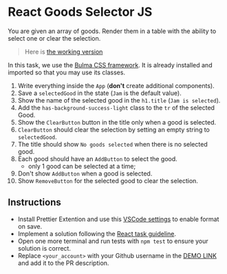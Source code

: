 # React Goods Selector JS

You are given an array of goods. Render them in a table with the ability to select one or clear the selection.

> Here is [the working version](https://mate-academy.github.io/react_goods-selector)

In this task, we use the [Bulma CSS framework](https://bulma.io/). It is already installed and imported so that you may use its classes.

1. Write everything inside the `App` (**don't** create additional components).
1. Save a `selectedGood` in the state (`Jam` is the default value).
1. Show the name of the selected good in the `h1.title` (`Jam is selected`).
1. Add the `has-background-success-light` class to the `tr` of the selected Good.
1. Show the `ClearButton` button in the title only when a good is selected.
1. `ClearButton` should clear the selection by setting an empty string to `selectedGood`.
1. The title should show `No goods selected` when there is no selected good.
1. Each good should have an `AddButton` to select the good.
    - only 1 good can be selected at a time;
1. Don't show `AddButton` when a good is selected.
1. Show `RemoveButton` for the selected good to clear the selection.

## Instructions
- Install Prettier Extention and use this [VSCode settings](https://mate-academy.github.io/fe-program/tools/vscode/settings.json) to enable format on save.
- Implement a solution following the [React task guideline](https://github.com/mate-academy/react_task-guideline#react-tasks-guideline).
- Open one more terminal and run tests with `npm test` to ensure your solution is correct.
- Replace `<your_account>` with your Github username in the [DEMO LINK](https://ilyaivasyk.github.io/react_goods-selector-js/) and add it to the PR description.
